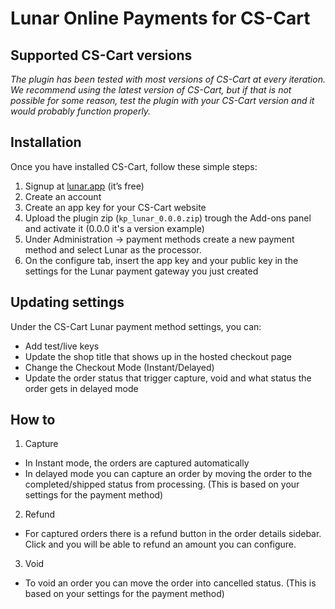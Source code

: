 # Lunar Online Payments for CS-Cart

## Supported CS-Cart versions
*The plugin has been tested with most versions of CS-Cart at every iteration. We recommend using the latest version of CS-Cart, but if that is not possible for some reason, test the plugin with your CS-Cart version and it would probably function properly.*

## Installation

  Once you have installed CS-Cart, follow these simple steps:
  1. Signup at [lunar.app](https://lunar.app) (it’s free)
  1. Create an account
  1. Create an app key for your CS-Cart website
  1. Upload the plugin zip (`kp_lunar_0.0.0.zip`) trough the Add-ons panel and activate it (0.0.0 it's a version example)
  1. Under Administration -> payment methods create a new payment method and select Lunar as the processor.
  1. On the configure tab, insert the app key and your public key in the settings for the Lunar payment gateway you just created
  

## Updating settings

Under the CS-Cart Lunar payment method settings, you can:
 * Add test/live keys
 * Update the shop title that shows up in the hosted checkout page 
 * Change the Checkout Mode (Instant/Delayed)
 * Update the order status that trigger capture, void and what status the order gets in delayed mode
 
 ## How to
 
 1. Capture
 * In Instant mode, the orders are captured automatically
 * In delayed mode you can capture an order by moving the order to the completed/shipped status from processing. (This is based on your settings for the payment method) 
 2. Refund
   * For captured orders there is a refund button in the order details sidebar. Click and you will be able to refund an amount you can configure.
 3. Void
   * To void an order you can move the order into cancelled status. (This is based on your settings for the payment method) 
